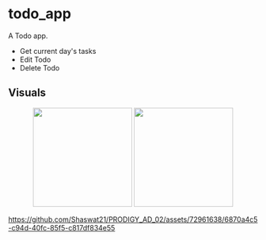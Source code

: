 # todo_app

A Todo app.
- Get current day's tasks
- Edit Todo
- Delete Todo

## Visuals

<div align=center>
  <img src = "https://github.com/Shaswat21/PRODIGY_AD_02/assets/72961638/eee60147-61da-490d-b596-cf4db56672ce" width = 200/>
  <img src = "https://github.com/Shaswat21/PRODIGY_AD_02/assets/72961638/872db4cf-7f8c-4c18-b4bc-cf35a8d90a9d" width = 200/>

</div>


https://github.com/Shaswat21/PRODIGY_AD_02/assets/72961638/6870a4c5-c94d-40fc-85f5-c817df834e55

